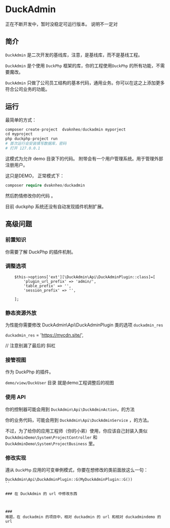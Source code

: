 # DuckAdmin
正在不断开发中，暂时没稳定可运行版本。
说明不一定对
## 简介

`DuckAdmin` 是二次开发的基线库，注意，是基线库，而不是基线工程。

`DuckAdmin` 是个使用 `DuckPhp` 框架的库，你的工程使用`DuckPhp` 的所有功能，不需要魔改。

`DuckAdmin` 只做了公司员工结构的基本代码，通用业务。你可以在这之上添加更多符合公司业务的功能。


## 运行

最简单的方式：

```php
composer create-project  dvaknheo/duckadmin myporject
cd myproject
php duckphp-project run
# 首次运行会安装填写数据库，密码
# 打开 127.0.0.1

```
这模式为允许 demo 目录下的代码。 附带会有一个用户管理系统。用于管理外部注册用户。


这只是DEMO， 正常模式下：

```php
composer require dvaknheo/duckadmin

```
然后酌情修改你的代码 。

目前 duckphp 系统还没有自动发现插件机制扩展。

## 高级问题

### 前置知识

你需要了解 DuckPhp 的插件机制。


### 调整选项
```
    $this->options['ext'][\DuckAdmin\Api\DuckAdminPlugin::class]=[
        'plugin_url_prefix' => 'admin/',
        'table_prefix' => '',
        'session_prefix' => '',
        
    ];
```
### 静态资源外放

为性能你需要修改 DuckAdmin\Api\DuckAdminPlugin 类的选项 `duckadmin_res`

`duckadmin_res` = 'https://mycdn.site/', 

// 注意别漏了最后的 斜杠

### 接管视图

作为 DuckPhp 的插件。

`demo/view/DuckUser` 目录 就是demo工程调整后的视图

### 使用 API

你的控制器可能会用到 `DuckAdmin\Api\DuckAdminAction`，的方法


你的业务代码，可能会用到 `DuckAdmin\Api\DuckAdminService` ，的方法。

不过，为了给你的应用工程师（你的小弟）使用，你应该自己封装入类似  `DuckAdminDemo\System\ProjectController` 和 `DuckAdminDemo\System\ProjectBusiness` 里。

### 修改实现

遵从 `DuckPhp` 应用的可变单例模式，你要在想修改的类前面放这么一句：

```
DuckAdmin\Api\DuckAdminPlugin::G(MyDuckAdminPlugin::G())
``

### 在 DuckAdmin 的 url 中修改东西



###
难题，在 duckadmin 的项目中，相对 duckadmin 的 url 和相对 duckadmindemo 的  url
